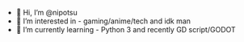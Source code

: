 - 👋 Hi, I’m @nipotsu
- 👀 I’m interested in - gaming/anime/tech and idk man
- 🌱 I’m currently learning - Python 3 and recently GD script/GODOT


<!---
nipotsu/nipotsu is a ✨ special ✨ repository because its `README.md` (this file) appears on your GitHub profile.
You can click the Preview link to take a look at your changes.
--->
